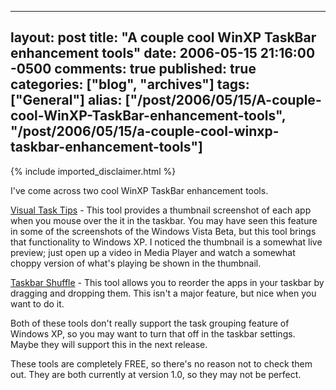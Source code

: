   ---
  layout: post
  title: "A couple cool WinXP TaskBar enhancement tools"
  date: 2006-05-15 21:16:00 -0500
  comments: true
  published: true
  categories: ["blog", "archives"]
  tags: ["General"]
  alias: ["/post/2006/05/15/A-couple-cool-WinXP-TaskBar-enhancement-tools", "/post/2006/05/15/a-couple-cool-winxp-taskbar-enhancement-tools"]
  ---
<!-- more -->
{% include imported_disclaimer.html %}
<p>I've come across two cool WinXP TaskBar enhancement tools.</p>
<p><a href="http://www.visualtasktips.com/">Visual Task Tips</a>&nbsp;- This tool provides a thumbnail screenshot of each app when you mouse over the it in the taskbar. You may have seen this feature in some of the screenshots of the Windows Vista Beta, but this tool brings that functionality to Windows XP. I noticed the thumbnail is a somewhat live preview; just open up a video in Media Player and watch a somewhat choppy version of what's playing be shown in the thumbnail.</p>
<p><a href="http://www.freewebs.com/nerdcave/taskbarshufflev10.htm">Taskbar Shuffle</a>&nbsp;- This tool allows you to reorder the apps in your taskbar by dragging and dropping them. This isn't a major feature, but&nbsp;nice when you want to do it.</p>
<p>Both of these tools don't really support the task grouping feature of Windows XP, so you may want to turn that off in the taskbar settings. Maybe they will support this in the next release.</p>
<p>These tools are completely FREE, so there's no reason not to check them out. They are both currently at version 1.0, so they may not be perfect.</p>
